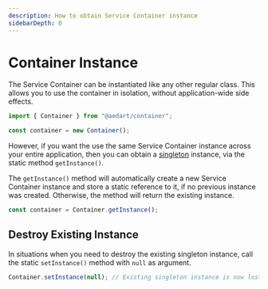 ```yaml
---
description: How to obtain Service Container instance
sidebarDepth: 0
---
```


# Container Instance

The Service Container can be instantiated like any other regular class. This allows you to use the container in
isolation, without application-wide side effects.

```js
import { Container } from "@aedart/container";

const container = new Container();
```

However, if you want the use the same Service Container instance across your entire application, then you can obtain a [singleton](https://en.wikipedia.org/wiki/Singleton_pattern)
instance, via the static method `getInstance()`.

The `getInstance()` method will automatically create a new Service Container instance and store a static reference to it, if no previous instance
was created. Otherwise, the method will return the existing instance.

```js
const container = Container.getInstance();
```

## Destroy Existing Instance

In situations when you need to destroy the existing singleton instance, call the static `setInstance()` method
with `null` as argument.

```js
Container.setInstance(null); // Existing singleton instance is now lost...
```